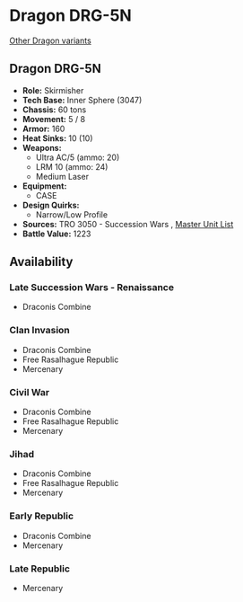 # Dragon DRG-5N 

[Other Dragon variants](../dragon.md) 

## Dragon DRG-5N 

- **Role:** Skirmisher 
- **Tech Base:** Inner Sphere (3047) 
- **Chassis:** 60 tons 
- **Movement:** 5 / 8 
- **Armor:** 160 
- **Heat Sinks:** 10 (10) 
- **Weapons:** 
  - Ultra AC/5 (ammo: 20) 
  - LRM 10 (ammo: 24) 
  - Medium Laser 
- **Equipment:** 
  - CASE 
- **Design Quirks:** 
  - Narrow/Low Profile 
- **Sources:** TRO 3050 - Succession Wars , [Master Unit List](http://masterunitlist.info/Unit/Details/911/dragon-drg-5n) 
- **Battle Value:** 1223 

## Availability 

### Late Succession Wars - Renaissance 

- Draconis Combine 

### Clan Invasion 

- Draconis Combine 
- Free Rasalhague Republic 
- Mercenary 

### Civil War 

- Draconis Combine 
- Free Rasalhague Republic 
- Mercenary 

### Jihad 

- Draconis Combine 
- Free Rasalhague Republic 
- Mercenary 

### Early Republic 

- Draconis Combine 
- Mercenary 

### Late Republic 

- Mercenary 

